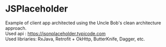 # JSPlaceholder

Example of client app architected using the Uncle Bob's clean architecture approach.   
Used api : https://jsonplaceholder.typicode.com  
Used libriaries: RxJava, Retrofit + OkHttp, ButterKnife, Dagger, etc.

